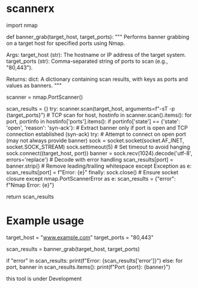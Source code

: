 # scannerx
import nmap

def banner_grab(target_host, target_ports):
  """
  Performs banner grabbing on a target host for specified ports using Nmap.

  Args:
      target_host (str): The hostname or IP address of the target system.
      target_ports (str): Comma-separated string of ports to scan (e.g., "80,443").

  Returns:
      dict: A dictionary containing scan results, with keys as ports and values as banners.
  """

  scanner = nmap.PortScanner()

  scan_results = {}
  try:
    scanner.scan(target_host, arguments=f"-sT -p {target_ports}")  # TCP scan
    for host, hostinfo in scanner.scan().items():
      for port, portinfo in hostinfo['ports'].items():
        if portinfo['state'] == {'state': 'open', 'reason': 'syn-ack'}:
          # Extract banner only if port is open and TCP connection established (syn-ack)
          try:
            # Attempt to connect on open port (may not always provide banner)
            sock = socket.socket(socket.AF_INET, socket.SOCK_STREAM)
            sock.settimeout(5)  # Set timeout to avoid hanging
            sock.connect((target_host, port))
            banner = sock.recv(1024).decode('utf-8', errors='replace')  # Decode with error handling
            scan_results[port] = banner.strip()  # Remove leading/trailing whitespace
          except Exception as e:
            scan_results[port] = f"Error: {e}"
          finally:
            sock.close()  # Ensure socket closure
  except nmap.PortScannerError as e:
    scan_results = {"error": f"Nmap Error: {e}"}

  return scan_results

# Example usage
target_host = "www.example.com"
target_ports = "80,443"

scan_results = banner_grab(target_host, target_ports)

if "error" in scan_results:
  print(f"Error: {scan_results['error']}")
else:
  for port, banner in scan_results.items():
    print(f"Port {port}: {banner}")

this tool is under Development
